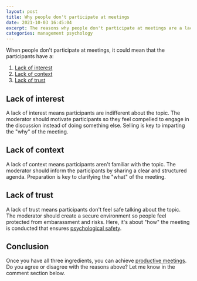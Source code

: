 ```yaml
---
layout: post
title: Why people don't participate at meetings
date: 2021-10-03 16:45:04
excerpt: The reasons why people don't participate at meetings are a lack of interest, context, and trust.
categories: management psychology
---
```


When people don't participate at meetings, it could mean that the participants have a:

1. [Lack of interest](#lack-of-interest)
2. [Lack of context](#lack-of-context)
3. [Lack of trust](#lack-of-trust)

## Lack of interest

A lack of interest means participants are indifferent about the topic. The moderator should motivate participants so they feel compelled to engage in the discussion instead of doing something else. Selling is key to imparting the "why" of the meeting.

## Lack of context

A lack of context means participants aren't familiar with the topic. The moderator should inform the participants by sharing a clear and structured agenda. Preparation is key to clarifying the "what" of the meeting.

## Lack of trust

A lack of trust means participants don't feel safe talking about the topic. The moderator should create a secure environment so people feel protected from embarassment and risks. Here, it's about "how" the meeting is conducted that ensures [psychological safety](https://rework.withgoogle.com/blog/five-keys-to-a-successful-google-team/).

## Conclusion

Once you have all three ingredients, you can achieve [productive meetings](https://rework.withgoogle.com/guides/understanding-team-effectiveness/steps/identify-dynamics-of-effective-teams/). Do you agree or disagree with the reasons above? Let me know in the comment section below.
